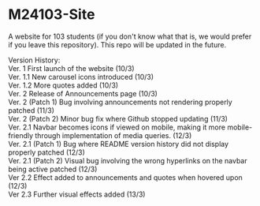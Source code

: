 # M24103-Site
A website for 103 students (if you don't know what that is, we would prefer if you leave this repository).
This repo will be updated in the future.

Version History:  
Ver. 1 First launch of the website (10/3)  
Ver. 1.1 New carousel icons introduced (10/3)  
Ver. 1.2 More quotes added (10/3)  
Ver. 2 Release of Announcements page (10/3)  
Ver. 2 (Patch 1) Bug involving announcements not rendering properly patched (11/3)  
Ver. 2 (Patch 2) Minor bug fix where Github stopped updating (11/3)  
Ver. 2.1 Navbar becomes icons if viewed on mobile, making it more mobile-friendly through implementation of media             queries. (12/3)  
Ver. 2.1 (Patch 1) Bug where README version history did not display properly patched (12/3)  
Ver. 2.1 (Patch 2) Visual bug involving the wrong hyperlinks on the navbar being active patched (12/3)  
Ver 2.2 Effect added to announcements and quotes when hovered upon (12/3)  
Ver 2.3 Further visual effects added (13/3)  
